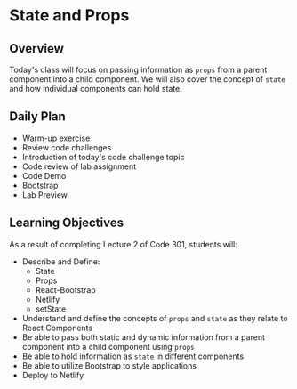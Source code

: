 # State and Props

## Overview

Today's class will focus on passing information as `props` from a parent component into a child component. We will also cover the concept of `state` and how individual components can hold state.

## Daily Plan

- Warm-up exercise
- Review code challenges
- Introduction of today's code challenge topic
- Code review of lab assignment
- Code Demo
- Bootstrap
- Lab Preview

## Learning Objectives

As a result of completing Lecture 2 of Code 301, students will:

- Describe and Define:
  - State
  - Props
  - React-Bootstrap
  - Netlify
  - setState
- Understand and define the concepts of `props` and `state` as they relate to React Components
- Be able to pass both static and dynamic information from a parent component into a child component using `props`
- Be able to hold information as `state` in different components
- Be able to utilize Bootstrap to style applications
- Deploy to Netlify
